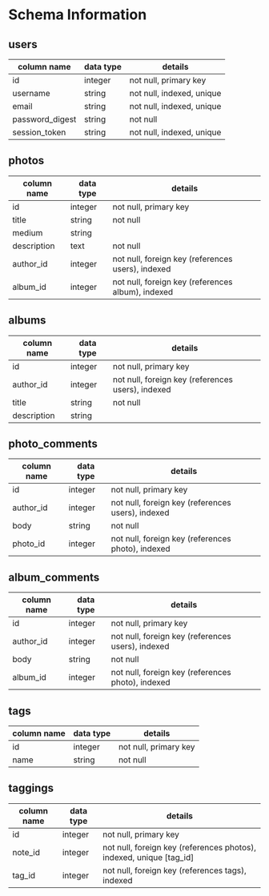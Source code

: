 # Schema Information

## users
column name     | data type | details
----------------|-----------|-----------------------
id              | integer   | not null, primary key
username        | string    | not null, indexed, unique
email           | string    | not null, indexed, unique
password_digest | string    | not null
session_token   | string    | not null, indexed, unique

## photos
column name | data type | details
------------|-----------|-----------------------
id          | integer   | not null, primary key
title       | string    | not null
medium      | string    |
description | text      | not null
author_id   | integer   | not null, foreign key (references users), indexed
album_id    | integer   | not null, foreign key (references album), indexed

## albums
column name | data type | details
------------|-----------|-----------------------
id          | integer   | not null, primary key
author_id   | integer   | not null, foreign key (references users), indexed
title       | string    | not null
description | string    | 

## photo_comments
column name | data type | details
------------|-----------|-----------------------
id          | integer   | not null, primary key
author_id   | integer   | not null, foreign key (references users), indexed
body        | string    | not null
photo_id    | integer   | not null, foreign key (references photo), indexed

## album_comments
column name | data type | details
------------|-----------|-----------------------
id          | integer   | not null, primary key
author_id   | integer   | not null, foreign key (references users), indexed
body        | string    | not null
album_id    | integer   | not null, foreign key (references photo), indexed

## tags
column name | data type | details
------------|-----------|-----------------------
id          | integer   | not null, primary key
name        | string    | not null

## taggings
column name | data type | details
------------|-----------|-----------------------
id          | integer   | not null, primary key
note_id     | integer   | not null, foreign key (references photos), indexed, unique [tag_id]
tag_id      | integer   | not null, foreign key (references tags), indexed
